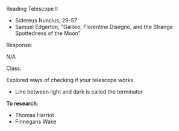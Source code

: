 Reading Telescope I:

- Sidereus Nuncius, 29-57
- Samuel Edgerton, "Galileo, Florentine Disegno, and the Strange Spottedness of the Moon"

Response:

N/A

Class:

Explored ways of checking if your telescope works

- Line between light and dark is called the terminator 

**To research**:

- Thomas Harriot
- Finnegans Wake